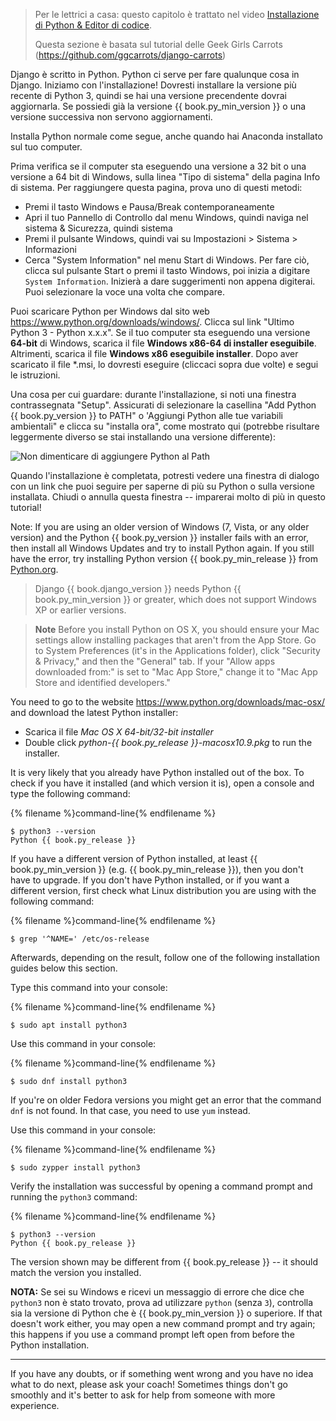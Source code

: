 > Per le lettrici a casa: questo capitolo è trattato nel video [Installazione di Python & Editor di codice](https://www.youtube.com/watch?v=pVTaqzKZCdA).
> 
> Questa sezione è basata sul tutorial delle Geek Girls Carrots (https://github.com/ggcarrots/django-carrots)

Django è scritto in Python. Python ci serve per fare qualunque cosa in Django. Iniziamo con l'installazione! Dovresti installare la versione più recente di Python 3, quindi se hai una versione precendente dovrai aggiornarla. Se possiedi già la versione {{ book.py_min_version }} o una versione successiva non servono aggiornamenti.

Installa Python normale come segue, anche quando hai Anaconda installato sul tuo computer.

<!--sec data-title="Install Python: Windows" data-id="python_windows" data-collapse=true ces-->

Prima verifica se il computer sta eseguendo una versione a 32 bit o una versione a 64 bit di Windows, sulla linea "Tipo di sistema" della pagina Info di sistema. Per raggiungere questa pagina, prova uno di questi metodi:

* Premi il tasto Windows e Pausa/Break contemporaneamente
* Apri il tuo Pannello di Controllo dal menu Windows, quindi naviga nel sistema & Sicurezza, quindi sistema
* Premi il pulsante Windows, quindi vai su Impostazioni > Sistema > Informazioni
* Cerca "System Information" nel menu Start di Windows. Per fare ciò, clicca sul pulsante Start o premi il tasto Windows, poi inizia a digitare `System Information`. Inizierà a dare suggerimenti non appena digiterai. Puoi selezionare la voce una volta che compare.

Puoi scaricare Python per Windows dal sito web https://www.python.org/downloads/windows/. Clicca sul link "Ultimo Python 3 - Python x.x.x". Se il tuo computer sta eseguendo una versione **64-bit** di Windows, scarica il file **Windows x86-64 di installer eseguibile**. Altrimenti, scarica il file **Windows x86 eseguibile installer**. Dopo aver scaricato il file *.msi, lo dovresti eseguire (cliccaci sopra due volte) e segui le istruzioni.

Una cosa per cui guardare: durante l'installazione, si noti una finestra contrassegnata "Setup". Assicurati di selezionare la casellina "Add Python {{ book.py_version }} to PATH" o 'Aggiungi Python alle tue variabili ambientali" e clicca su "installa ora", come mostrato qui (potrebbe risultare leggermente diverso se stai installando una versione differente):

![Non dimenticare di aggiungere Python al Path](../python_installation/images/python-installation-options.png)

Quando l'installazione è completata, potresti vedere una finestra di dialogo con un link che puoi seguire per saperne di più su Python o sulla versione installata. Chiudi o annulla questa finestra -- imparerai molto di più in questo tutorial!

Note: If you are using an older version of Windows (7, Vista, or any older version) and the Python {{ book.py_version }} installer fails with an error, then install all Windows Updates and try to install Python again. If you still have the error, try installing Python version {{ book.py_min_release }} from [Python.org](https://www.python.org/downloads/windows/).

> Django {{ book.django_version }} needs Python {{ book.py_min_version }} or greater, which does not support Windows XP or earlier versions.

<!--endsec-->

<!--sec data-title="Install Python: OS X" data-id="python_OSX"
data-collapse=true ces-->

> **Note** Before you install Python on OS X, you should ensure your Mac settings allow installing packages that aren't from the App Store. Go to System Preferences (it's in the Applications folder), click "Security & Privacy," and then the "General" tab. If your "Allow apps downloaded from:" is set to "Mac App Store," change it to "Mac App Store and identified developers."

You need to go to the website https://www.python.org/downloads/mac-osx/ and download the latest Python installer:

* Scarica il file *Mac OS X 64-bit/32-bit installer*
* Double click *python-{{ book.py_release }}-macosx10.9.pkg* to run the installer.

<!--endsec-->

<!--sec data-title="Install Python: Linux" data-id="python_linux"
data-collapse=true ces-->

It is very likely that you already have Python installed out of the box. To check if you have it installed (and which version it is), open a console and type the following command:

{% filename %}command-line{% endfilename %}

    $ python3 --version
    Python {{ book.py_release }}
    

If you have a different version of Python installed, at least {{ book.py_min_version }} (e.g. {{ book.py_min_release }}), then you don't have to upgrade. If you don't have Python installed, or if you want a different version, first check what Linux distribution you are using with the following command:

{% filename %}command-line{% endfilename %}

    $ grep '^NAME=' /etc/os-release
    

Afterwards, depending on the result, follow one of the following installation guides below this section.

<!--endsec-->

<!--sec data-title="Install Python: Debian or Ubuntu" data-id="python_debian" data-collapse=true ces-->

Type this command into your console:

{% filename %}command-line{% endfilename %}

    $ sudo apt install python3
    

<!--endsec-->

<!--sec data-title="Install Python: Fedora" data-id="python_fedora"
data-collapse=true ces-->

Use this command in your console:

{% filename %}command-line{% endfilename %}

    $ sudo dnf install python3
    

If you're on older Fedora versions you might get an error that the command `dnf` is not found. In that case, you need to use `yum` instead.

<!--endsec-->

<!--sec data-title="Install Python: openSUSE" data-id="python_openSUSE"
data-collapse=true ces-->

Use this command in your console:

{% filename %}command-line{% endfilename %}

    $ sudo zypper install python3
    

<!--endsec-->

Verify the installation was successful by opening a command prompt and running the `python3` command:

{% filename %}command-line{% endfilename %}

    $ python3 --version
    Python {{ book.py_release }}
    

The version shown may be different from {{ book.py_release }} -- it should match the version you installed.

**NOTA:** Se sei su Windows e ricevi un messaggio di errore che dice che `python3` non è stato trovato, prova ad utilizzare `python` (senza `3`), controlla sia la versione di Python che è {{ book.py_min_version }} o superiore. If that doesn't work either, you may open a new command prompt and try again; this happens if you use a command prompt left open from before the Python installation.

* * *

If you have any doubts, or if something went wrong and you have no idea what to do next, please ask your coach! Sometimes things don't go smoothly and it's better to ask for help from someone with more experience.